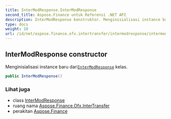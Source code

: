 ```yaml
---
title: InterModResponse.InterModResponse
second_title: Aspose.Finance untuk Referensi .NET API
description: InterModResponse konstruktor. Menginisialisasi instance baru dariInterModResponse kelas.
type: docs
weight: 10
url: /id/net/aspose.finance.ofx.intertransfer/intermodresponse/intermodresponse/
---
```

## InterModResponse constructor

Menginisialisasi instance baru dari[`InterModResponse`](../) kelas.

```csharp
public InterModResponse()
```

### Lihat juga

* class [InterModResponse](../)
* ruang nama [Aspose.Finance.Ofx.InterTransfer](../../intermodresponse/)
* perakitan [Aspose.Finance](../../../)


